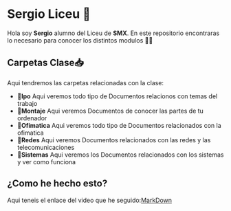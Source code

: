 # Sergio Liceu  📖 
Hola soy **Sergio** alumno del Liceu de **SMX**. En este repositorio encontraras lo necesario para conocer los distintos modulos 👨‍💼
## Carpetas Clase📥
Aqui tendremos las carpetas relacionadas con la clase:
- 📂**Ipo** 
Aqui veremos todo tipo de Documentos relacionos con temas del trabajo
- 📂**Montaje** 
Aqui veremos Documentos de conocer las partes de tu ordenador
- 📂**Ofimatica** 
Aqui veremos todo tipo de Documentos relacionados con la ofimatica
- 📂**Redes**
Aqui veremos Documentos relacionados con las redes y las telecomunicaciones
- 📂**Sistemas**
Aqui veremos los Documentos relacionados con los sistemas y ver como funciona
## ¿Como he hecho esto? 
Aqui teneis el enlace del video que he seguido:[MarkDown](https://www.youtube.com/watch?v=_hI14xuvQag&authuser=0)